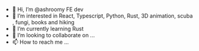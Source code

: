 - 👋 Hi, I’m @ashroomy FE  dev
- 👀 I’m interested in  React, Typescript, Python, Rust, 3D animation, scuba , fungi, books and hiking
- 🌱 I’m currently learning Rust
- 💞️ I’m looking to collaborate on ...
- 📫 How to reach me ...

<!---
ashroomy/ashroomy is a ✨ special ✨ repository because its `README.md` (this file) appears on your GitHub profile.
You can click the Preview link to take a look at your changes.
--->
